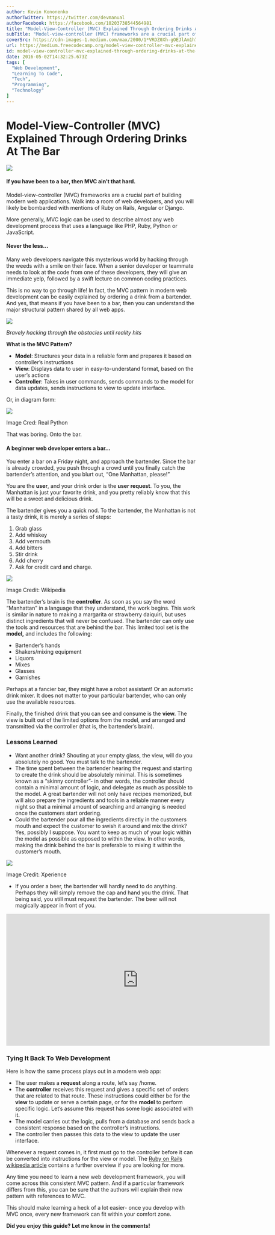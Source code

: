 ```yaml
---
author: Kevin Kononenko
authorTwitter: https://twitter.com/devmanual
authorFacebook: https://facebook.com/10203738544564981
title: "Model-View-Controller (MVC) Explained Through Ordering Drinks At The Bar"
subTitle: "Model-view-controller (MVC) frameworks are a crucial part of building modern web applications. Walk into a room of web developers, and yo..."
coverSrc: https://cdn-images-1.medium.com/max/2000/1*VRDZ0Xh-gOEJlAm1h7UMOg.jpeg
url: https://medium.freecodecamp.org/model-view-controller-mvc-explained-through-ordering-drinks-at-the-bar-efcba6255053
id: model-view-controller-mvc-explained-through-ordering-drinks-at-the-bar-efcba6255053
date: 2016-05-02T14:32:25.673Z
tags: [
  "Web Development",
  "Learning To Code",
  "Tech",
  "Programming",
  "Technology"
]
---
```

# Model-View-Controller (MVC) Explained Through Ordering Drinks At The Bar







![](https://cdn-images-1.medium.com/max/2000/1*VRDZ0Xh-gOEJlAm1h7UMOg.jpeg)







#### If you have been to a bar, then MVC ain’t that hard.

Model-view-controller (MVC) frameworks are a crucial part of building modern web applications. Walk into a room of web developers, and you will likely be bombarded with mentions of Ruby on Rails, Angular or Django.

More generally, MVC logic can be used to describe almost any web development process that uses a language like PHP, Ruby, Python or JavaScript.

#### Never the less…

Many web developers navigate this mysterious world by hacking through the weeds with a smile on their face. When a senior developer or teammate needs to look at the code from one of these developers, they will give an immediate yelp, followed by a swift lecture on common coding practices.

This is no way to go through life! In fact, the MVC pattern in modern web development can be easily explained by ordering a drink from a bartender. And yes, that means if you have been to a bar, then you can understand the major structural pattern shared by all web apps.



![](https://cdn-images-1.medium.com/max/1600/1*f0mX-pFfwmoQKGdIUQoXEQ.jpeg)



_Bravely hacking through the obstacles until reality hits_

**What is the MVC Pattern?**

*   **Model**: Structures your data in a reliable form and prepares it based on controller’s instructions
*   **View**: Displays data to user in easy-to-understand format, based on the user’s actions
*   **Controller**: Takes in user commands, sends commands to the model for data updates, sends instructions to view to update interface.

Or, in diagram form:



![](https://cdn-images-1.medium.com/max/1600/1*4SxbmCrI5YVp1Uyj1Jstsg.png)

Image Cred: Real Python



That was boring. Onto the bar.

#### A beginner web developer enters a bar…

You enter a bar on a Friday night, and approach the bartender. Since the bar is already crowded, you push through a crowd until you finally catch the bartender’s attention, and you blurt out, “One Manhattan, please!”

You are the **user**, and your drink order is the **user request**. To you, the Manhattan is just your favorite drink, and you pretty reliably know that this will be a sweet and delicious drink.

The bartender gives you a quick nod. To the bartender, the Manhattan is not a tasty drink, it is merely a series of steps:

1.  Grab glass
2.  Add whiskey
3.  Add vermouth
4.  Add bitters
5.  Stir drink
6.  Add cherry
7.  Ask for credit card and charge.



![](https://cdn-images-1.medium.com/max/1600/1*AMWKKh4SxqNrcM5dNnSsfQ.jpeg)

Image Credit: Wikipedia



The bartender’s brain is the **controller**. As soon as you say the word “Manhattan” in a language that they understand, the work begins. This work is similar in nature to making a margarita or strawberry daiquiri, but uses distinct ingredients that will never be confused. The bartender can only use the tools and resources that are behind the bar. This limited tool set is the **model,** and includes the following:

*   Bartender’s hands
*   Shakers/mixing equipment
*   Liquors
*   Mixes
*   Glasses
*   Garnishes

Perhaps at a fancier bar, they might have a robot assistant! Or an automatic drink mixer. It does not matter to your particular bartender, who can only use the available resources.

Finally, the finished drink that you can see and consume is the **view.** The view is built out of the limited options from the model, and arranged and transmitted via the controller (that is, the bartender’s brain).

### **Lessons Learned**

*   Want another drink? Shouting at your empty glass, the view, will do you absolutely no good. You must talk to the bartender.
*   The time spent between the bartender hearing the request and starting to create the drink should be absolutely minimal. This is sometimes known as a “skinny controller”- in other words, the controller should contain a minimal amount of logic, and delegate as much as possible to the model. A great bartender will not only have recipes memorized, but will also prepare the ingredients and tools in a reliable manner every night so that a minimal amount of searching and arranging is needed once the customers start ordering.
*   Could the bartender pour all the ingredients directly in the customers mouth and expect the customer to swish it around and mix the drink? Yes, possibly I suppose. You want to keep as much of your logic within the model as possible as opposed to within the view. In other words, making the drink behind the bar is preferable to mixing it within the customer’s mouth.



![](https://cdn-images-1.medium.com/max/1600/1*fpP-3F2rQUApiAx5Hm3H7w.png)

Image Credit: Xperience



*   If you order a beer, the bartender will hardly need to do anything. Perhaps they will simply remove the cap and hand you the drink. That being said, you still must request the bartender. The beer will not magically appear in front of you.





<iframe data-width="800" data-height="400" width="700" height="350" src="https://medium.freecodecamp.org/media/49d3eea55442a7cdcaff56ecc0af5a9e?postId=efcba6255053" data-media-id="49d3eea55442a7cdcaff56ecc0af5a9e" data-thumbnail="https://i.embed.ly/1/image?url=https%3A%2F%2Fupscri.be%2Fmedia%2Fform.jpg&amp;key=4fce0568f2ce49e8b54624ef71a8a5bd" allowfullscreen="" frameborder="0"></iframe>





### Tying It Back To Web Development

Here is how the same process plays out in a modern web app:

*   The user makes a **request** along a route, let’s say /home.
*   The **controller** receives this request and gives a specific set of orders that are related to that route. These instructions could either be for the **view** to update or serve a certain page, or for the **model** to perform specific logic. Let’s assume this request has some logic associated with it.
*   The model carries out the logic, pulls from a database and sends back a consistent response based on the controller’s instructions.
*   The controller then passes this data to the view to update the user interface.

Whenever a request comes in, it first must go to the controller before it can be converted into instructions for the view or model. The [Ruby on Rails wikipedia article](https://en.wikipedia.org/wiki/Ruby_on_Rails#Technical_overview) contains a further overview if you are looking for more.

Any time you need to learn a new web development framework, you will come across this consistent MVC pattern. And if a particular framework differs from this, you can be sure that the authors will explain their new pattern with references to MVC.

This should make learning a heck of a lot easier- once you develop with MVC once, every new framework can fit within your comfort zone.

**Did you enjoy this guide? Let me know in the comments!**








